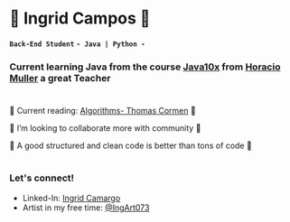 # 🌿 Ingrid Campos 🍵
**` Back-End Student `** **`- Java | Python -`** 

 ### Current learning Java from the course [Java10x](https://java10x.dev/)  from [Horacio Muller](https://github.com/horaciomuller) a great Teacher


#
 🍃 Current reading: [Algorithms- Thomas Cormen](https://enos.itcollege.ee/~japoia/algorithms/GT/Introduction_to_algorithms-3rd%20Edition.pdf) 🍃

 🌱 I’m looking to collaborate more with community 🌱

 🍂 A good structured and clean code is better than tons of code 🍂
 
#
### Let's connect!
+ Linked-In: [Ingrid Camargo](https://www.linkedin.com/in/ingrid-camargo-4ba942243/)
+ Artist in my free time: [@IngArt073](https://cara.app/ingart073/all)
#
